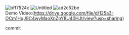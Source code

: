 ![bff7524c](https://user-images.githubusercontent.com/60459287/136647349-75cf3bf6-2d82-49be-8cf5-06c3a8f739bb.png)
![Untitled](https://user-images.githubusercontent.com/60459287/136647351-e76ad035-9c9a-46ee-a74c-7a34d602ae03.png)
![ad2c52be](https://user-images.githubusercontent.com/60459287/136647354-b90ec381-caea-43e3-af19-118997d80451.png)
<br>
Demo Video:(https://drive.google.com/file/d/125a3-OCm1HqJ9C4wyMaoXnZpY8U40HJt/view?usp=sharing)


commit

